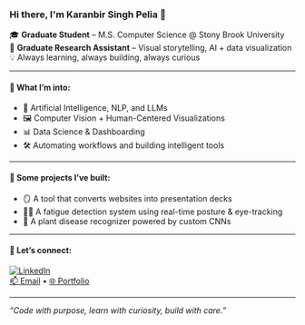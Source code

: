 ### Hi there, I'm Karanbir Singh Pelia 👋

🎓 **Graduate Student** – M.S. Computer Science @ Stony Brook University  
🔬 **Graduate Research Assistant** – Visual storytelling, AI + data visualization  
💡 Always learning, always building, always curious

---

#### 🧠 What I’m into:
- 🤖 Artificial Intelligence, NLP, and LLMs
- 🖼️ Computer Vision + Human-Centered Visualizations
- 📊 Data Science & Dashboarding
- 🛠️ Automating workflows and building intelligent tools

---

#### 🔧 Some projects I’ve built:
- 🪞 A tool that converts websites into presentation decks  
- 🧑‍💻 A fatigue detection system using real-time posture & eye-tracking  
- 🌿 A plant disease recognizer powered by custom CNNs  

---

#### 💬 Let’s connect:
[![LinkedIn](https://img.shields.io/badge/LinkedIn-blue?logo=linkedin)](https://linkedin.com/in/karanbir-singh-pelia)  
[📫 Email](mailto:karanbirsingh.pelia@stonybrook.edu) • [🌐 Portfolio](https://karanbir-pelia.github.io/)

---

_“Code with purpose, learn with curiosity, build with care.”_
